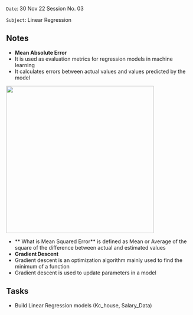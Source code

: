 `Date`: 30 Nov 22 Session No. 03

`Subject`: Linear Regression

## Notes
- **Mean Absolute Error** 
 - It is used as evaluation metrics for regression models in machine learning
 - It calculates errors between actual values and values predicted by the model
 
 <img src="https://files.gitbook.com/v0/b/gitbook-legacy-files/o/assets%2F-LagOeJ2nL90MQERwhxy%2F-LeRWV75IJvPXtiaJVGM%2F-LeRWnHStwSMFQ7AkTi7%2Fimage.png?alt=media&token=32ed4bf7-378b-4aff-a98d-676a50785d19" width="400">
 
- ** What is Mean Squared Error** is defined as Mean or Average of the square of the difference between actual and estimated values
- **Gradient Descent**
 - Gradient descent is an optimization algorithm mainly used to find the minimum of a function
 - Gradient descent is used to update parameters in a model
 
## Tasks
- Build Linear Regression models (Kc_house, Salary_Data)